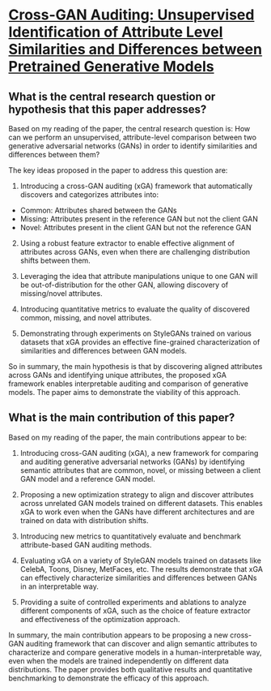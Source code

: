 # [Cross-GAN Auditing: Unsupervised Identification of Attribute Level   Similarities and Differences between Pretrained Generative Models](https://arxiv.org/abs/2303.10774)

## What is the central research question or hypothesis that this paper addresses?

 Based on my reading of the paper, the central research question is: How can we perform an unsupervised, attribute-level comparison between two generative adversarial networks (GANs) in order to identify similarities and differences between them? 

The key ideas proposed in the paper to address this question are:

1) Introducing a cross-GAN auditing (xGA) framework that automatically discovers and categorizes attributes into:

- Common: Attributes shared between the GANs
- Missing: Attributes present in the reference GAN but not the client GAN 
- Novel: Attributes present in the client GAN but not the reference GAN

2) Using a robust feature extractor to enable effective alignment of attributes across GANs, even when there are challenging distribution shifts between them.

3) Leveraging the idea that attribute manipulations unique to one GAN will be out-of-distribution for the other GAN, allowing discovery of missing/novel attributes. 

4) Introducing quantitative metrics to evaluate the quality of discovered common, missing, and novel attributes.

5) Demonstrating through experiments on StyleGANs trained on various datasets that xGA provides an effective fine-grained characterization of similarities and differences between GAN models.

So in summary, the main hypothesis is that by discovering aligned attributes across GANs and identifying unique attributes, the proposed xGA framework enables interpretable auditing and comparison of generative models. The paper aims to demonstrate the viability of this approach.


## What is the main contribution of this paper?

 Based on my reading of the paper, the main contributions appear to be:

1. Introducing cross-GAN auditing (xGA), a new framework for comparing and auditing generative adversarial networks (GANs) by identifying semantic attributes that are common, novel, or missing between a client GAN model and a reference GAN model. 

2. Proposing a new optimization strategy to align and discover attributes across unrelated GAN models trained on different datasets. This enables xGA to work even when the GANs have different architectures and are trained on data with distribution shifts.

3. Introducing new metrics to quantitatively evaluate and benchmark attribute-based GAN auditing methods.

4. Evaluating xGA on a variety of StyleGAN models trained on datasets like CelebA, Toons, Disney, MetFaces, etc. The results demonstrate that xGA can effectively characterize similarities and differences between GANs in an interpretable way.

5. Providing a suite of controlled experiments and ablations to analyze different components of xGA, such as the choice of feature extractor and effectiveness of the optimization approach.

In summary, the main contribution appears to be proposing a new cross-GAN auditing framework that can discover and align semantic attributes to characterize and compare generative models in a human-interpretable way, even when the models are trained independently on different data distributions. The paper provides both qualitative results and quantitative benchmarking to demonstrate the efficacy of this approach.
